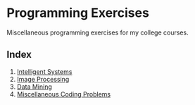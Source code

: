 # Programming Exercises

Miscellaneous programming exercises for my college courses.

## Index

1. [Intelligent Systems](https://github.com/nirantak/Programming_Exercises/tree/master/Intelligent_Systems)
2. [Image Processing](https://github.com/nirantak/Programming_Exercises/tree/master/Image_Processing)
3. [Data Mining](https://github.com/nirantak/Programming_Exercises/tree/master/Data_Mining)
4. [Miscellaneous Coding Problems](https://github.com/nirantak/Programming_Exercises/tree/master/Misc)

